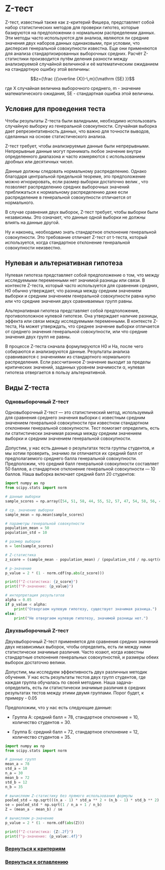 # Z-тест

Z-тест, известный также как z-критерий Фишера, представляет собой набор статистических методов для проверки гипотез, которые базируются на предположении о нормальном распределении данных. Эти методы часто используются для анализа, являются ли средние значения двух наборов данных одинаковыми, при условии, что дисперсия генеральной совокупности известна. Еще они применяются для анализа стандартизированных выборочных средних. Расчёт Z-статистики производится путём деления разности между анализируемой случайной величиной и её математическим ожиданием на стандартную ошибку этой величины:

$$z={\frac {{\overline {X}}-\,m}{\mathrm {SE} }}$$

где X случайная величина выборочного среднего, m - значение математического ожидания, SE - стандартная ошибка этой величины.

## Условия для проведения теста

Чтобы результаты Z-теста были валидными, необходимо использовать случайную выборку из генеральной совокупности. Случайная выборка дает репрезентативность данных, что важно для точности выводов, сделанных на основе статистического анализа.

Z-тест требует, чтобы анализируемые данные были непрерывными. Непрерывные данные могут принимать любое значение внутри определенного диапазона и часто измеряются с использованием дробных или десятичных чисел.

Данные должны следовать нормальному распределению. Однако благодаря центральной предельной теореме, это предположение можно игнорировать, если размер выборки достаточно велик , что позволяет распределению средних выборочных значений приближаться к нормальному распределению даже если распределение в генеральной совокупности отличается от нормального.

В случае сравнения двух выборок, Z-тест требует, чтобы выборки были независимы. Это означает, что данные одной выборки не должны влиять на данные другой.

Ну и наконец, необходимо знать стандартное отклонение генеральной совокупности. Это требование отличает Z-тест от t-теста, который используется, когда стандартное отклонение генеральной совокупности неизвестно.

## Нулевая и альтернативная гипотеза

Нулевая гипотеза представляет собой предположение о том, что между исследуемыми переменными нет значимой разницы или связи. В контексте Z-теста, который часто используется для сравнения средних, H0 обычно утверждает, что разница между средним значением выборки и средним значением генеральной совокупности равна нулю или что средние значения двух сравниваемых групп равны.

Альтернативная гипотеза представляет собой предположение, противоположное нулевой гипотезе. Она утверждает наличие разницы, эффекта или связи между исследуемыми переменными. В контексте Z-теста, Ha может утверждать, что среднее значение выборки отличается от среднего значения генеральной совокупности, или что средние значения двух групп не равны.

В процессе Z-теста сначала формулируются H0 и Ha, после чего собираются и анализируются данные. Результаты анализа сравниваются с значениями из стандартного нормального распределения. Если рассчитанное Z-значение выходит за пределы критических значений, заданных уровнем значимости α, нулевая гипотеза отвергается в пользу альтернативной.

## Виды Z-теста

### Одновыборочный Z-тест

Одновыборочный Z-тест — это статистический метод, используемый для сравнения среднего значения выборки с известным средним значением генеральной совокупности при известном стандартном отклонении генеральной совокупности. Тест помогает определить, есть ли статистически значимая разница между средним значением выборки и средним значением генеральной совокупности.

Допустим, у нас есть данные о результатах теста группы студентов, и мы хотим проверить, значимо ли отличается их средний балл от предполагаемого среднего балла генеральной совокупности. Предположим, что средний балл генеральной совокупности составляет 50 баллов, а стандартное отклонение генеральной совокупности — 10 баллов. Наша выборка включает средний балл 20 студентов:

```python
import numpy as np
from scipy.stats import norm

# данные выборки
sample_scores = np.array([54, 51, 58, 44, 55, 52, 57, 47, 54, 58, 56, 48, 53, 49, 50, 59, 51, 52, 55, 48])

# ср. значение выборки
sample_mean = np.mean(sample_scores)

# параметры генеральной совокупности
population_mean = 50
population_std = 10

# размер выборки
n = len(sample_scores)

# Z-статистика
z_score = (sample_mean - population_mean) / (population_std / np.sqrt(n))

# p-значение
p_value = 2 * (1 - norm.cdf(np.abs(z_score)))

print(f"Z-статистика: {z_score}")
print(f"P-значение: {p_value}")

# интерпретация результатов
alpha = 0.05
if p_value < alpha:
    print("Отвергаем нулевую гипотезу, существует значимая разница.")
else:
    print("Не отвергаем нулевую гипотезу, значимой разницы нет.")
```

### Двухвыборочный Z-тест

Двухвыборочный Z-тест применяется для сравнения средних значений двух независимых выборок, чтобы определить, есть ли между ними статистически значимые различия. Часто юзают, когда известны стандартные отклонения генеральных совокупностей, и размеры обеих выборок достаточно велики.

Допустим, мы исследуем эффективность двух различных методик обучения. У нас есть результаты тестов двух групп студентов, где каждая группа обучалась по своей методике. Наша задача- определить, есть ли статистически значимые различия в средних результатах тестов между этими двумя группами. Порог будет, к примеру - 0.05

Предположим, что у нас есть следующие данные:

- Группа А: средний балл = 78, стандартное отклонение = 10, количество студентов = 30.

- Группа Б: средний балл = 72, стандартное отклонение = 12, количество студентов = 35.

```python
import numpy as np
from scipy.stats import norm

# данные групп
mean_a = 78
std_a = 10
n_a = 30
mean_b = 72
std_b = 12
n_b = 35

# вычисляем Z-статистику без прямого использования формулы
pooled_std = np.sqrt(((n_a - 1) * std_a ** 2 + (n_b - 1) * std_b ** 2) / (n_a + n_b - 2))
se = pooled_std * np.sqrt(1 / n_a + 1 / n_b)
Z = (mean_a - mean_b) / se

# вычисляем p-значение
p_value = 2 * (1 - norm.cdf(abs(Z)))

print(f"Z-статистика: {Z:.2f}")
print(f"p-значение: {p_value:.4f}")
```
### [Вернуться к критериям](../Navigation_criteria.md)

### [Вернуться к оглавлению](../../README.md)

